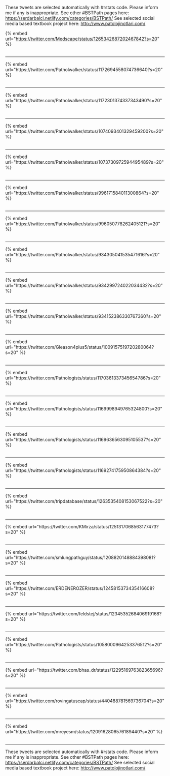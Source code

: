 

These tweets are selected automatically with #rstats code. Please inform me if any is inappropriate.
See other #BSTPath pages here: https://serdarbalci.netlify.com/categories/BSTPath/ 
See selected social media based textbook project here: http://www.patolojinotlari.com/

{% embed url="https://twitter.com/Medscape/status/1265342687202467842?s=20" %}<br>
<br>
<hr>
{% embed url="https://twitter.com/Patholwalker/status/1172694558074736640?s=20" %}<br>
<br>
<hr>
{% embed url="https://twitter.com/Patholwalker/status/1172301374337343490?s=20" %}<br>
<br>
<hr>
{% embed url="https://twitter.com/Patholwalker/status/1074093401329459200?s=20" %}<br>
<br>
<hr>
{% embed url="https://twitter.com/Patholwalker/status/1073730972594495489?s=20" %}<br>
<br>
<hr>
{% embed url="https://twitter.com/Patholwalker/status/996171584011300864?s=20" %}<br>
<br>
<hr>
{% embed url="https://twitter.com/Patholwalker/status/996050778262405121?s=20" %}<br>
<br>
<hr>
{% embed url="https://twitter.com/Patholwalker/status/934305041535471616?s=20" %}<br>
<br>
<hr>
{% embed url="https://twitter.com/Patholwalker/status/934299724022034432?s=20" %}<br>
<br>
<hr>
{% embed url="https://twitter.com/Patholwalker/status/934152386330767360?s=20" %}<br>
<br>
<hr>
{% embed url="https://twitter.com/Gleason4plus5/status/1009157519720280064?s=20" %}<br>
<br>
<hr>
{% embed url="https://twitter.com/Pathologists/status/1170361337345654786?s=20" %}<br>
<br>
<hr>
{% embed url="https://twitter.com/Pathologists/status/1169998949765324800?s=20" %}<br>
<br>
<hr>
{% embed url="https://twitter.com/Pathologists/status/1169636563095105537?s=20" %}<br>
<br>
<hr>
{% embed url="https://twitter.com/Pathologists/status/1169274175950864384?s=20" %}<br>
<br>
<hr>
{% embed url="https://twitter.com/tripdatabase/status/1263535408153067522?s=20" %}<br>
<br>
<hr>
{% embed url="https://twitter.com/KMirza/status/1251317068563177473?s=20" %}<br>
<br>
<hr>
{% embed url="https://twitter.com/smlungpathguy/status/1208820148884398081?s=20" %}<br>
<br>
<hr>
{% embed url="https://twitter.com/ERDENEROZER/status/1245815373435416608?s=20" %}<br>
<br>
<hr>
{% embed url="https://twitter.com/feldstej/status/1234535268406919168?s=20" %}<br>
<br>
<hr>
{% embed url="https://twitter.com/Pathologists/status/1058000964253376512?s=20" %}<br>
<br>
<hr>
{% embed url="https://twitter.com/bhas_dr/status/1229516976382365696?s=20" %}<br>
<br>
<hr>
{% embed url="https://twitter.com/rovingatuscap/status/440488781569736704?s=20" %}<br>
<br>
<hr>
{% embed url="https://twitter.com/mreyesm/status/1209162806576189440?s=20" %}<br>
<br>
<hr>


These tweets are selected automatically with #rstats code. Please inform me if any is inappropriate.
See other #BSTPath pages here: https://serdarbalci.netlify.com/categories/BSTPath/ 
See selected social media based textbook project here: http://www.patolojinotlari.com/

